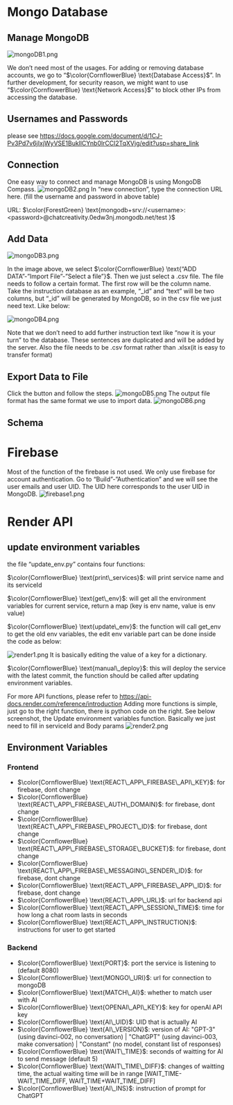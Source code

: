 # Mongo Database

## Manage MongoDB

![mongoDB1.png](./content/mongoDB1.png)

We don’t need most of the usages. For adding or removing database accounts, we go to “$\color{CornflowerBlue} \text{Database Access}$”. In further development, for security reason, we might want to use “$\color{CornflowerBlue} \text{Network Access}$” to block other IPs from accessing the database.

## Usernames and Passwords
please see https://docs.google.com/document/d/1CJ-Pv3Pd7v6jIxjWyVSE1BukllCYnb0lrCCl2TqXVjg/edit?usp=share_link

## Connection
One easy way to connect and manage MongoDB is using MongoDB Compass. 
![mongoDB2.png](./content/mongoDB2.png)
In “new connection”, type the connection URL here. (fill the username and password in above table)

URL: $\color{ForestGreen} \text{mongodb+srv://<username>:<password>@chatcreativity.0edw3nj.mongodb.net/test }$ 

## Add Data
![mongoDB3.png](./content/mongoDB3.png)

In the image above, we select $\color{CornflowerBlue} \text{“ADD DATA”-”Import File”-”Select a file”}$. Then we just select a .csv file. The file needs to follow a certain format. The first row will be the column name. Take the instruction database as an example, “_id” and “text” will be two columns, but “_id” will be generated by MongoDB, so in the csv file we just need text. Like below:

![mongoDB4.png](./content/mongoDB4.png)

Note that we don’t need to add further instruction text like “now it is your turn” to the database. These sentences are duplicated and will be added by the server. Also the file needs to be .csv format rather than .xlsx(it is easy to transfer format)

## Export Data to File
Click the button and follow the steps. 
![mongoDB5.png](./content/mongoDB5.png)
The output file format has the same format we use to import data.
![mongoDB6.png](./content/mongoDB6.png)


## Schema


# Firebase
Most of the function of the firebase is not used. We only use firebase for account authentication. Go to “Build”-”Authentication” and we will see the user emails and user UID. The UID here corresponds to the user UID in MongoDB.
![firebase1.png](./content/firebase1.png)


# Render API
## update environment variables
the file “update_env.py” contains four functions:

$\color{CornflowerBlue} \text{print\_services}$: will print service name and its serviceId

$\color{CornflowerBlue} \text{get\_env}$: will get all the environment variables for current service, return a map (key is env name, value is env value)

$\color{CornflowerBlue} \text{update\_env}$: the function will call get_env to get the old env variables, the edit env variable part can be done inside the code as below:

![render1.png](./content/render1.png)
It is basically editing the value of a key for a dictionary.

$\color{CornflowerBlue} \text{manual\_deploy}$: this will deploy the service with the latest commit, the function should be called after updating environment variables.

For more API functions, please refer to https://api-docs.render.com/reference/introduction
Adding more functions is simple, just go to the right function, there is python code on the right. See below screenshot, the Update environment variables function. Basically we just need to fill in serviceId and Body params
![render2.png](./content/render2.png)

## Environment Variables
### Frontend
* $\color{CornflowerBlue} \text{REACT\_APP\_FIREBASE\_API\_KEY}$: for firebase, dont change
* $\color{CornflowerBlue} \text{REACT\_APP\_FIREBASE\_AUTH\_DOMAIN}$: for firebase, dont change
* $\color{CornflowerBlue} \text{REACT\_APP\_FIREBASE\_PROJECT\_ID}$: for firebase, dont change
* $\color{CornflowerBlue} \text{REACT\_APP\_FIREBASE\_STORAGE\_BUCKET}$: for firebase, dont change
* $\color{CornflowerBlue} \text{REACT\_APP\_FIREBASE\_MESSAGING\_SENDER\_ID}$: for firebase, dont change
* $\color{CornflowerBlue} \text{REACT\_APP\_FIREBASE\_APP\_ID}$: for firebase, dont change
* $\color{CornflowerBlue} \text{REACT\_APP\_URL}$: url for backend api
* $\color{CornflowerBlue} \text{REACT\_APP\_SESSION\_TIME}$: time for how long a chat room lasts in seconds
* $\color{CornflowerBlue} \text{REACT\_APP\_INSTRUCTION}$: instructions for user to get started 

### Backend
* $\color{CornflowerBlue} \text{PORT}$: port the service is listening to (default 8080)
* $\color{CornflowerBlue} \text{MONGO\_URI}$: url for connection to mongoDB
* $\color{CornflowerBlue} \text{MATCH\_AI}$: whether to match user with AI
* $\color{CornflowerBlue} \text{OPENAI\_API\_KEY}$: key for openAI API key
* $\color{CornflowerBlue} \text{AI\_UID}$: UID that is actually AI
* $\color{CornflowerBlue} \text{AI\_VERSION}$: version of AI: 
"GPT-3" (using davinci-002, no conversation) | 
"ChatGPT" (using davinci-003, make conversation) | 
"Constant" (no model, constant list of responses)
* $\color{CornflowerBlue} \text{WAIT\_TIME}$: seconds of waitting for AI to send message (default 5)
* $\color{CornflowerBlue} \text{WAIT\_TIME\_DIFF}$: changes of waitting time, the actual waiting time will be in range [WAIT_TIME-WAIT_TIME_DIFF, WAIT_TIME+WAIT_TIME_DIFF]
* $\color{CornflowerBlue} \text{AI\_INS}$: instruction of prompt for ChatGPT